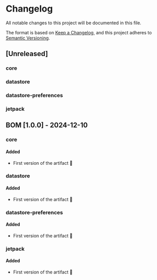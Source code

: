 # Changelog

All notable changes to this project will be documented in this file.

The format is based on [Keep a Changelog](https://keepachangelog.com/en/1.0.0/), and this project adheres
to [Semantic Versioning](https://semver.org/spec/v2.0.0.html).

## [Unreleased]
### core
### datastore
### datastore-preferences
### jetpack

## BOM [1.0.0] - 2024-12-10

### core
#### Added
- First version of the artifact 🎉

### datastore
#### Added
- First version of the artifact 🎉

### datastore-preferences
#### Added
- First version of the artifact 🎉

### jetpack
#### Added
- First version of the artifact 🎉
